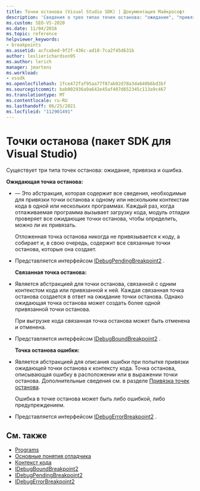 ```yaml
---
title: Точки останова (Visual Studio SDK) | Документация Майкрософт
description: 'Сведения о трех типах точек останова: "ожидание", "привязано" и "ошибка". В этой статье перечислены интерфейсы, используемые для реализации типов.'
ms.custom: SEO-VS-2020
ms.date: 11/04/2016
ms.topic: reference
helpviewer_keywords:
- breakpoints
ms.assetid: acfcabed-9f2f-436c-ad18-7ca2f45d631b
author: leslierichardson95
ms.author: lerich
manager: jmartens
ms.workload:
- vssdk
ms.openlocfilehash: 1fce472faf95aa77f87ab02d78a3da640b6bd3bf
ms.sourcegitcommit: bab002936a9a642e45af407d652345c113a9c467
ms.translationtype: MT
ms.contentlocale: ru-RU
ms.lasthandoff: 06/25/2021
ms.locfileid: "112901491"
---
```

# <a name="breakpoints-visual-studio-sdk"></a>Точки останова (пакет SDK для Visual Studio)
Существует три типа точек останова: ожидание, привязка и ошибка.

 **Ожидающая точка останова:**

- — Это абстракция, которая содержит все сведения, необходимые для привязки точки останова к одному или нескольким контекстам кода в одной или нескольких программах. Каждый раз, когда отлаживаемая программа вызывает загрузку кода, модуль отладки проверяет все ожидающие точки останова, чтобы определить, можно ли их привязать.

   Отложенная точка останова никогда не привязывается к коду, а собирает и, в свою очередь, содержит все связанные точки останова, которые она создает.

- Представляется интерфейсом [IDebugPendingBreakpoint2](../../extensibility/debugger/reference/idebugpendingbreakpoint2.md) .

  **Связанная точка останова:**

- Является абстракцией для точки останова, связанной с одним контекстом кода или привязанной к ней. Каждая связанная точка останова создается в ответ на ожидание точки останова. Однако ожидающая точка останова может создать более одной привязанной точки останова.

   При выгрузке кода связанная точка останова может быть отменена и отменена.

- Представляется интерфейсом [IDebugBoundBreakpoint2](../../extensibility/debugger/reference/idebugboundbreakpoint2.md) .

  **Точка останова ошибки:**

- Является абстракцией для описания ошибки при попытке привязки ожидающей точки останова к контексту кода. Точка останова, описывающая ошибку в расположении или в выражении точки останова. Дополнительные сведения см. в разделе [Привязка точек останова](../../extensibility/debugger/binding-breakpoints.md).

   Ошибка в точке останова может быть либо ошибкой, либо предупреждением.

- Представляется интерфейсом [IDebugErrorBreakpoint2](../../extensibility/debugger/reference/idebugerrorbreakpoint2.md) .

## <a name="see-also"></a>См. также
- [Programs](../../extensibility/debugger/programs.md)
- [Основные понятия отладчика](../../extensibility/debugger/debugger-concepts.md)
- [Контекст кода](../../extensibility/debugger/code-context.md)
- [IDebugBoundBreakpoint2](../../extensibility/debugger/reference/idebugboundbreakpoint2.md)
- [IDebugPendingBreakpoint2](../../extensibility/debugger/reference/idebugpendingbreakpoint2.md)
- [IDebugErrorBreakpoint2](../../extensibility/debugger/reference/idebugerrorbreakpoint2.md)
